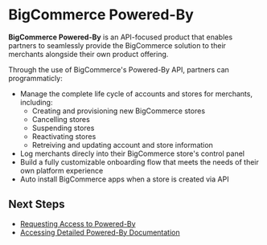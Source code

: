 # BigCommerce Powered-By

**BigCommerce Powered-By** is an API-focused product that enables partners to seamlessly provide the BigCommerce solution to their merchants alongside their own product offering. 

Through the use of BigCommerce's Powered-By API, partners can programmaticly:
* Manage the complete life cycle of accounts and stores for merchants, including: 
	* Creating and provisioning new BigCommerce stores
	* Cancelling stores
	* Suspending stores
	* Reactivating stores
	* Retreiving and updating account and store information
* Log merchants direcly into their BigCommerce store's control panel
* Build a fully customizable onboarding flow that meets the needs of their own platform experience
* Auto install BigCommerce apps when a store is created via API

## Next Steps
- [Requesting Access to Powered-By](#requesting-access-to-powered-by)
- [Accessing Detailed Powered-By Documentation](#accessing-detailed-powered-by-documentation)
